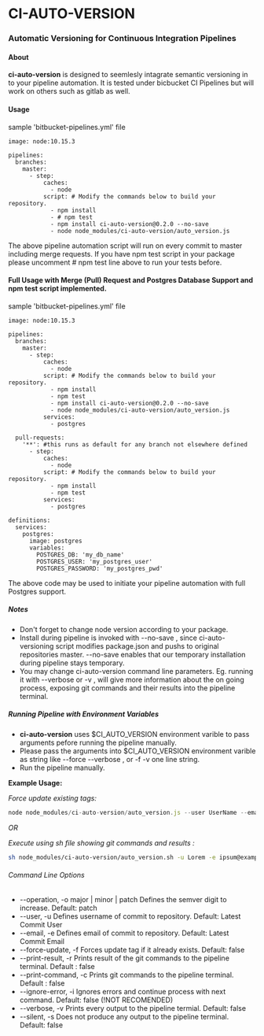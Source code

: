 # CI-AUTO-VERSION
###  Automatic Versioning for Continuous Integration Pipelines

#### About
**ci-auto-version** is designed to seemlesly intagrate semantic versioning in to your pipeline automation. It is tested under bicbucket CI Pipelines but will work on others such as gitlab as well.

#### Usage
sample 'bitbucket-pipelines.yml' file

    image: node:10.15.3

    pipelines:
      branches:
        master:
          - step:
              caches:
                - node
              script: # Modify the commands below to build your repository.
                - npm install
                - # npm test
                - npm install ci-auto-version@0.2.0 --no-save
                - node node_modules/ci-auto-version/auto_version.js
            
The above pipeline automation script will run on every commit to master including merge requests. If you have npm test script in your package please uncomment # npm test line above to run your tests before.

#### Full Usage with Merge (Pull) Request and Postgres Database Support and npm test script implemented.
sample 'bitbucket-pipelines.yml' file

    image: node:10.15.3

    pipelines:
      branches:
        master:
          - step:
              caches:
                - node
              script: # Modify the commands below to build your repository.
                - npm install
                - npm test
                - npm install ci-auto-version@0.2.0 --no-save
                - node node_modules/ci-auto-version/auto_version.js
              services:
                - postgres

      pull-requests:
        '**': #this runs as default for any branch not elsewhere defined
          - step:
              caches:
                - node
              script: # Modify the commands below to build your repository.
                - npm install
                - npm test
              services:
                - postgres

    definitions:
      services:
        postgres:
          image: postgres
          variables:
            POSTGRES_DB: 'my_db_name'
            POSTGRES_USER: 'my_postgres_user'
            POSTGRES_PASSWORD: 'my_postgres_pwd'

The above code may be used to initiate your pipeline automation with full Postgres support. 
##### Notes
- Don't forget to change node version according to your package.
- Install during pipeline is invoked with --no-save , since ci-auto-versioning script modifies package.json and pushs to original repositories master. --no-save enables that our temporary installation during pipeline stays temporary.
- You may change ci-auto-version command line parameters. Eg. running it with --verbose or -v , will give more information about the on going process, exposing git commands and their results into the pipeline terminal.

##### Running Pipeline with Environment Variables

- **ci-auto-version** uses $CI_AUTO_VERSION environment varible to pass arguments pefore running the pipeline manually. 
- Please pass the arguments into $CI_AUTO_VERSION environment varible as string like   --force --verbose , or  -f -v   one line string.
- Run the pipeline manually.

**Example Usage:** 

_Force update existing tags:_

```javascript
node node_modules/ci-auto-version/auto_version.js --user UserName --email email@host.com -force
```
_OR_

_Execute using sh file showing git commands and results :_
```sh
sh node_modules/ci-auto-version/auto_version.sh -u Lorem -e ipsum@example.com -v
```

###### Command Line Options
-  --operation, -o major | minor | patch      Defines the semver digit to increase. Default: patch
-  --user, -u <UserName>   Defines username of commit to repository. Default: Latest Commit User
-  --email, -e <E-mail>    Defines email of commit to repository. Default: Latest Commit Email
-  --force-update, -f     Forces update tag if it already exists. Default: false
-  --print-result, -r    Prints result of the git commands to the pipeline terminal. Default : false
-  --print-command, -c   Prints git commands to the pipeline terminal. Default : false
-  --ignore-error, -i    Ignores errors and continue process with next command. Default: false (!NOT RECOMENDED)
-  --verbose, -v   Prints every output to the pipeline termial. Default: false
-  --silent, -s    Does not produce any output to the pipeline terminal. Default: false

